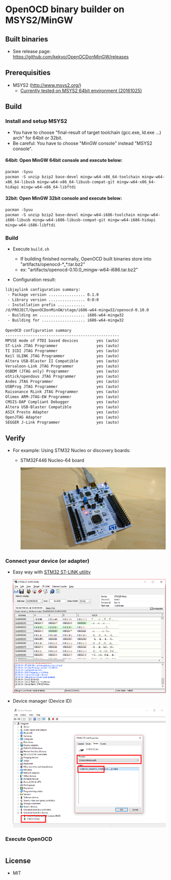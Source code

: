 # OpenOCD binary builder on MSYS2/MinGW

## Built binaries

* See release page: https://github.com/kekyo/OpenOCDonMinGW/releases

## Prerequisities

* MSYS2 (http://www.msys2.org/)
  * [Currently tested on MSYS2 64bit environment (20161025)](http://repo.msys2.org/distrib/x86_64/msys2-x86_64-20161025.exe)

## Build

### Install and setup MSYS2

* You have to choose "final-result of target toolchain (gcc.exe, ld.exe ...) arch" for 64bit or 32bit.
* Be careful: You have to choose "MinGW console" instead "MSYS2 console".

#### 64bit: Open MinGW 64bit console and execute below:

```
pacman -Syuu
pacman -S unzip bzip2 base-devel mingw-w64-x86_64-toolchain mingw-w64-x86_64-libusb mingw-w64-x86_64-libusb-compat-git mingw-w64-x86_64-hidapi mingw-w64-x86_64-libftdi
```

#### 32bit: Open MinGW 32bit console and execute below:

```
pacman -Syuu
pacman -S unzip bzip2 base-devel mingw-w64-i686-toolchain mingw-w64-i686-libusb mingw-w64-i686-libusb-compat-git mingw-w64-i686-hidapi mingw-w64-i686-libftdi
```

### Build

* Execute `build.sh`
  * If building finished normally, OpenOCD built binaries store into "artifacts/openocd-\*\_\*.tar.bz2"
  * ex: "artifacts/openocd-0.10.0_mingw-w64-i686.tar.bz2"

* Configuration result:

```
libjaylink configuration summary:
 - Package version ................ 0.1.0
 - Library version ................ 0:0:0
 - Installation prefix ............ /d/PROJECT/OpenOCDonMinGW/stage/i686-w64-mingw32/openocd-0.10.0
 - Building on .................... i686-w64-mingw32
 - Building for ................... i686-w64-mingw32

OpenOCD configuration summary
--------------------------------------------------
MPSSE mode of FTDI based devices        yes (auto)
ST-Link JTAG Programmer                 yes (auto)
TI ICDI JTAG Programmer                 yes (auto)
Keil ULINK JTAG Programmer              yes (auto)
Altera USB-Blaster II Compatible        yes (auto)
Versaloon-Link JTAG Programmer          yes (auto)
OSBDM (JTAG only) Programmer            yes (auto)
eStick/opendous JTAG Programmer         yes (auto)
Andes JTAG Programmer                   yes (auto)
USBProg JTAG Programmer                 yes (auto)
Raisonance RLink JTAG Programmer        yes (auto)
Olimex ARM-JTAG-EW Programmer           yes (auto)
CMSIS-DAP Compliant Debugger            yes (auto)
Altera USB-Blaster Compatible           yes (auto)
ASIX Presto Adapter                     yes (auto)
OpenJTAG Adapter                        yes (auto)
SEGGER J-Link Programmer                yes (auto)
```

## Verify

* For example: Using STM32 Nucleo or discovery boards:
  * STM32F446 Nucleo-64 board

    ![STM32F446](images/stm32f446.jpg)

### Connect your device (or adapter)

* Easy way with [STM32 ST-LINK utility](http://www.st.com/ja/development-tools/stsw-link004.html)

  ![STM32 ST-LINK utility](images/utility-stlinkv2.png)

* Device manager (Device ID)

  ![Device ID](images/device-stlinkv2.png)

### Execute OpenOCD

```

```

## License

* MIT
